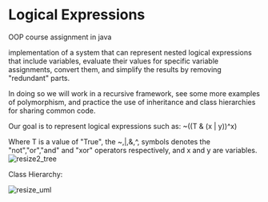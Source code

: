 # Logical Expressions

OOP course assignment in java

implementation of a system that can represent nested logical expressions that include variables, evaluate their values for specific variable assignments, convert them, and simplify the results by removing "redundant" parts.

In doing so we will work in a recursive framework, see some more examples of polymorphism, and practice the use of inheritance and class hierarchies for sharing common code.

Our goal is to represent logical expressions such as: ~((T & (x | y))^x)

Where T is a value of "True", the ~,|,&,^, symbols denotes the "not","or","and" and "xor" operators respectively, and x and y are variables.
![resize2_tree](https://user-images.githubusercontent.com/92651125/155814934-29d234ba-ec83-4e84-995f-2b4fe20c42e5.svg)

Class Hierarchy:

![resize_uml](https://user-images.githubusercontent.com/92651125/155814791-ea39188f-e40c-4ad2-8cfe-70fead9c46af.svg)
